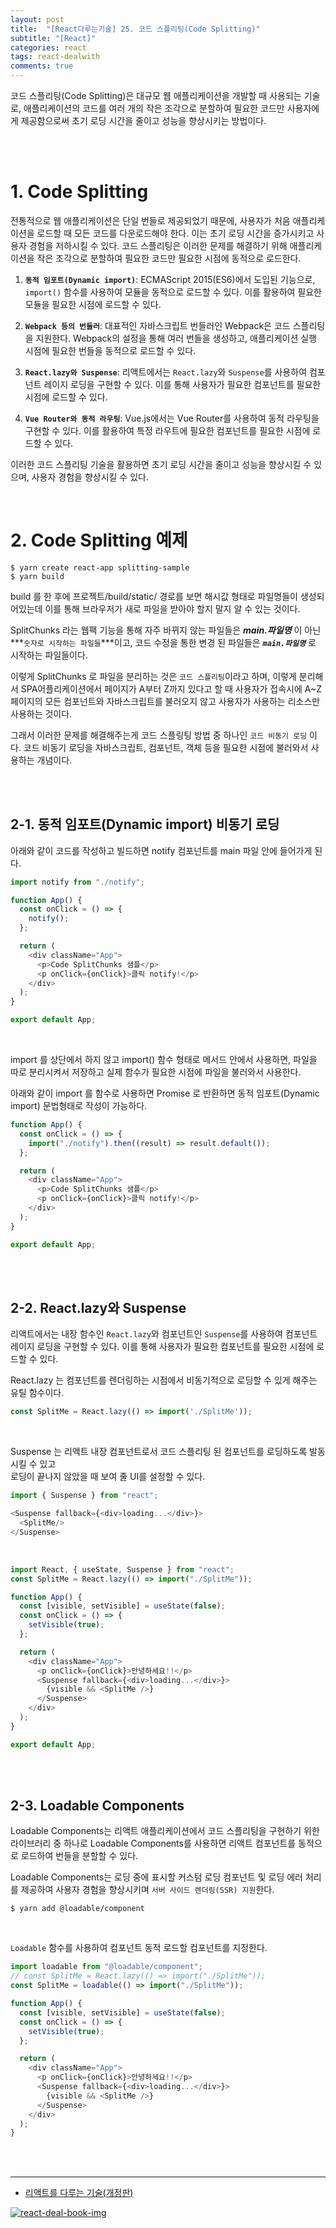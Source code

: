 ```yaml
---
layout: post
title:  "[React다루는기술] 25. 코드 스플리팅(Code Splitting)"
subtitle: "[React]"
categories: react
tags: react-dealwith
comments: true
---
```


코드 스플리팅(Code Splitting)은 대규모 웹 애플리케이션을 개발할 때 사용되는 기술로, 애플리케이션의 코드를 여러 개의 작은 조각으로 분할하여 필요한 코드만 사용자에게 제공함으로써 초기 로딩 시간을 줄이고 성능을 향상시키는 방법이다.

<br><br>


# 1. Code Splitting 

전통적으로 웹 애플리케이션은 단일 번들로 제공되었기 때문에, 사용자가 처음 애플리케이션을 로드할 때 모든 코드를 다운로드해야 한다. 이는 초기 로딩 시간을 증가시키고 사용자 경험을 저하시킬 수 있다. 코드 스플리팅은 이러한 문제를 해결하기 위해 애플리케이션을 작은 조각으로 분할하여 필요한 코드만 필요한 시점에 동적으로 로드한다.

1. **`동적 임포트(Dynamic import)`**: ECMAScript 2015(ES6)에서 도입된 기능으로, `import()` 함수를 사용하여 모듈을 동적으로 로드할 수 있다. 이를 활용하여 필요한 모듈을 필요한 시점에 로드할 수 있다.

2. **`Webpack 등의 번들러`**: 대표적인 자바스크립트 번들러인 Webpack은 코드 스플리팅을 지원한다. Webpack의 설정을 통해 여러 번들을 생성하고, 애플리케이션 실행 시점에 필요한 번들을 동적으로 로드할 수 있다.

3. **`React.lazy와 Suspense`**: 리액트에서는 `React.lazy`와 `Suspense`를 사용하여 컴포넌트 레이지 로딩을 구현할 수 있다. 이를 통해 사용자가 필요한 컴포넌트를 필요한 시점에 로드할 수 있다.

4. **`Vue Router와 동적 라우팅`**: Vue.js에서는 Vue Router를 사용하여 동적 라우팅을 구현할 수 있다. 이를 활용하여 특정 라우트에 필요한 컴포넌트를 필요한 시점에 로드할 수 있다.

이러한 코드 스플리팅 기술을 활용하면 초기 로딩 시간을 줄이고 성능을 향상시킬 수 있으며, 사용자 경험을 향상시킬 수 있다.

<br> 

# 2. Code Splitting 예제

```
$ yarn create react-app splitting-sample
$ yarn build
```

build 를 한 후에 프로젝트/build/static/ 경로를 보면 해시값 형태로 파일명들이 생성되어있는데 이를 통해 브라우저가 새로 파일을 받아야 할지 말지 알 수 있는 것이다.

SplitChunks 라는 웹팩 기능을 통해 자주 바뀌지 않는 파일들은 ***main.파일명*** 이 아닌 ***`숫자로 시작하는 파일들`***이고, 코드 수정을 통한 변경 된 파일들은 ***`main.파일명`*** 로 시작하는 파일들이다.  

이렇게 SplitChunks 로 파일을 분리하는 것은 `코드 스플리팅`이라고 하며, 이렇게 분리해서 SPA어플리케이션에서 페이지가 A부터 Z까지 있다고 할 때 사용자가 접속시에 A~Z 페이지의 모든 컴포넌트와 자바스크립트를 불러오지 않고 사용자가 사용하는 리소스만 사용하는 것이다.

그래서 이러한 문제를 해결해주는게 코드 스플링팅 방법 중 하나인 `코드 비동기 로딩` 이다. 코드 비동기 로딩을 자바스크립트, 컴포넌트, 객체 등을 필요한 시점에 불러와서 사용하는 개념이다.

<br><br>


## 2-1. 동적 임포트(Dynamic import) 비동기 로딩

아래와 같이 코드를 작성하고 빌드하면 notify 컴포넌트를 main 파일 안에 들어가게 된다.

```js
import notify from "./notify";

function App() {
  const onClick = () => {
    notify();
  };

  return (
    <div className="App">
      <p>Code SplitChunks 샘플</p>
      <p onClick={onClick}>클릭 notify!</p>
    </div>
  );
}

export default App;
```

<br>

import 를 상단에서 하지 않고 import() 함수 형태로 메서드 안에서 사용하면, 파일을 따로 분리시켜서 저장하고 실제 함수가 필요한 시점에 파일을 불러와서 사용한다.

아래와 같이 import 를 함수로 사용하면 Promise 로 반환하면 동적 임포트(Dynamic import) 문법형태로 작성이 가능하다.

```js
function App() {
  const onClick = () => {
    import("./notify").then((result) => result.default());
  };

  return (
    <div className="App">
      <p>Code SplitChunks 샘플</p>
      <p onClick={onClick}>클릭 notify!</p>
    </div>
  );
}

export default App;
```

<br><br>


## 2-2. React.lazy와 Suspense

리액트에서는 내장 함수인 `React.lazy`와 컴포넌트인 `Suspense`를 사용하여 컴포넌트 레이지 로딩을 구현할 수 있다. 이를 통해 사용자가 필요한 컴포넌트를 필요한 시점에 로드할 수 있다.

React.lazy 는 컴포넌트를 렌더링하는 시점에서 비동기적으로 로딩할 수 있게 해주는 유틸 함수이다.

```js
const SplitMe = React.lazy(() => import('./SplitMe'));
```

<br>

Suspense 는 리액트 내장 컴포넌트로서 코드 스플리팅 된 컴포넌트를 로딩하도록 발동시킬 수 있고  
로딩이 끝나지 않았을 때 보여 줄 UI를 설정할 수 있다.

```js
import { Suspense } from "react";

<Suspense fallback={<div>loading...</div>}>
  <SplitMe/>
</Suspense>
```

<br>

```js
import React, { useState, Suspense } from "react";
const SplitMe = React.lazy(() => import("./SplitMe"));

function App() {
  const [visible, setVisible] = useState(false);
  const onClick = () => {
    setVisible(true);
  };

  return (
    <div className="App">
      <p onClick={onClick}>안녕하세요!!</p>
      <Suspense fallback={<div>loading...</div>}>
        {visible && <SplitMe />}
      </Suspense>
    </div>
  );
}

export default App;
```

<br><br>


## 2-3. Loadable Components

Loadable Components는 리액트 애플리케이션에서 코드 스플리팅을 구현하기 위한 라이브러리 중 하나로 Loadable Components를 사용하면 리액트 컴포넌트를 동적으로 로드하여 번들을 분할할 수 있다.

Loadable Components는 로딩 중에 표시할 커스텀 로딩 컴포넌트 및 로딩 에러 처리를 제공하여 사용자 경험을 향상시키며 `서버 사이드 렌더링(SSR) 지원`한다.

```
$ yarn add @loadable/component
```

<br>

`Loadable` 함수를 사용하여 컴포넌트 동적 로드할 컴포넌트를 지정한다.

```js
import loadable from "@loadable/component";
// const SplitMe = React.lazy(() => import("./SplitMe"));
const SplitMe = loadable(() => import("./SplitMe"));
```

```js
function App() {
  const [visible, setVisible] = useState(false);
  const onClick = () => {
    setVisible(true);
  };

  return (
    <div className="App">
      <p onClick={onClick}>안녕하세요!!</p>
      <Suspense fallback={<div>loading...</div>}>
        {visible && <SplitMe />}
      </Suspense>
    </div>
  );
}
```

<br><br>


---
- [리액트를 다루는 기술(개정판)](https://m.yes24.com/Goods/Detail/79260300)

[![react-deal-book-img](/assets/img/2024/react-deal-book-img.png)]()